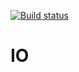 [![Build status](https://github.com/duyler/multiprocess/workflows/build/badge.svg)](https://github.com/duyler/multiprocess/actions?query=workflow%3Aci)
# IO
